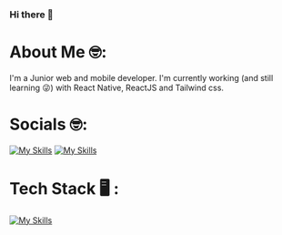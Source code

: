 
### Hi there 👋

# About Me 🤓:

I'm a Junior web and mobile developer. I'm currently working (and still learning 😜) with React Native, ReactJS and  Tailwind css.

# Socials 🤓:
[![My Skills](https://skillicons.dev/icons?i=linkedin)](https://www.linkedin.com/in/bernard-seka-aa9478195/)
[![My Skills](https://skillicons.dev/icons?i=instagram)](https://www.instagram.com/i.live.god?igsh=MWwxcGRjeXk3YWc1aA%3D%3D&utm_source=qr)

# Tech Stack 🖥 :

[![My Skills](https://skillicons.dev/icons?i=js,html,css,react,redux,vite,tailwind)](https://skillicons.dev)


